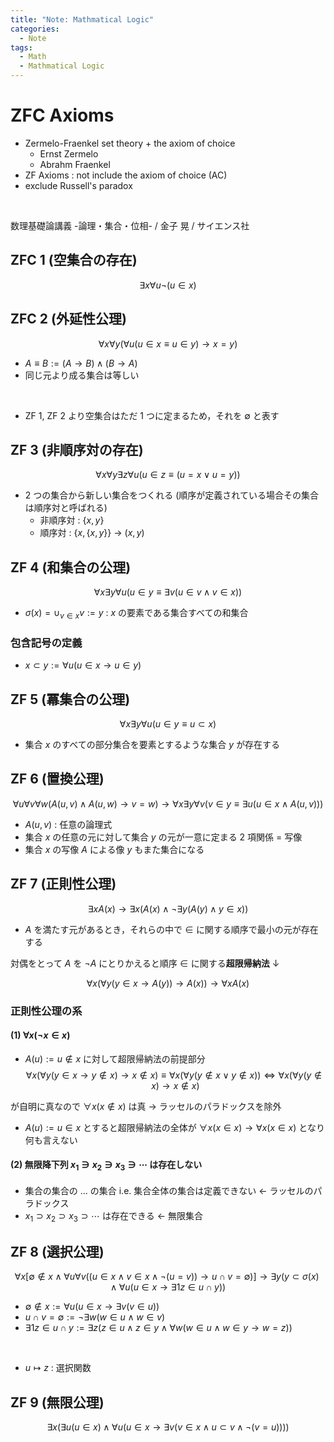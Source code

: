 ```yaml
---
title: "Note: Mathmatical Logic"
categories:
  - Note
tags:
  - Math
  - Mathmatical Logic
---
```



# ZFC Axioms

- Zermelo-Fraenkel set theory + the axiom of choice
  - Ernst Zermelo
  - Abrahm Fraenkel
- ZF Axioms : not include the axiom of choice (AC)
- exclude Russell's paradox

<br>

数理基礎論講義 -論理・集合・位相- / 金子 晃 / サイエンス社

## ZFC 1 (空集合の存在)

$$\exists{x} \forall{u} \lnot(u \in x)$$


## ZFC 2 (外延性公理)

$$\forall{x} \forall{y} (\forall{u} (u \in x \equiv u \in y) \to x = y)$$

- $A \equiv B := (A \to B) \land (B \to A)$
- 同じ元より成る集合は等しい

<br>

- ZF 1, ZF 2 より空集合はただ 1 つに定まるため，それを $\emptyset$ と表す


## ZF 3 (非順序対の存在)

$$\forall{x} \forall{y} \exists{z} \forall{u} (u \in z \equiv (u = x \lor u = y))$$

- 2 つの集合から新しい集合をつくれる (順序が定義されている場合その集合は順序対と呼ばれる)
  - 非順序対 : $\{x, y\}$
  - 順序対 : $\{x, \{x, y\}\}$ -> $(x, y)$


## ZF 4 (和集合の公理)

$$\forall{x} \exists{y} \forall{u} (u \in y \equiv \exists{v} (u \in v \land v \in x))$$

- $\sigma(x) = \cup_{v \in x} v := y$ : $x$ の要素である集合すべての和集合


### 包含記号の定義

- $x \subset y := \forall{u} (u \in x \to u \in y)$


## ZF 5 (冪集合の公理)

$$\forall {x} \exists{y} \forall{u} (u \in y \equiv u \subset x)$$

- 集合 $x$ のすべての部分集合を要素とするような集合 $y$ が存在する


## ZF 6 (置換公理)

$$\forall{u} \forall{v} \forall{w} (A(u, v) \land A(u, w) \to v = w) \to \forall{x} \exists{y} \forall{v} (v \in y \equiv \exists{u} (u \in x \land A(u, v)))$$

- $A(u, v)$ : 任意の論理式
- 集合 $x$ の任意の元に対して集合 $y$ の元が一意に定まる 2 項関係 = 写像
- 集合 $x$ の写像 $A$ による像 $y$ もまた集合になる


## ZF 7 (正則性公理)

$$\exists{x} A(x) \to \exists{x} (A(x) \land \lnot \exists{y} (A(y) \land y \in x))$$

- $A$ を満たす元があるとき，それらの中で $\in$ に関する順序で最小の元が存在する  

対偶をとって $A$ を $\lnot A$ にとりかえると順序 $\in$ に関する**超限帰納法** ↓

$$\forall{x} (\forall{y} (y \in x \to A(y)) \to A(x)) \to \forall{x} A(x)$$


### 正則性公理の系

#### (1) $\forall{x} (\lnot x \in x)$

- $A(u) := u \notin x$ に対して超限帰納法の前提部分   
$$\forall{x}(\forall{y}(y \in x \to y \notin x) \to x \notin x) \equiv \forall{x}(\forall{y}(y \notin x \lor y \notin x)) \Leftrightarrow \forall{x} (\forall{y} (y \notin x) \to x \notin x)$$

が自明に真なので $\forall{x} (x \notin x)$ は真 -> ラッセルのパラドックスを除外

- $A(u) := u \in x$ とすると超限帰納法の全体が $\forall{x} (x \in x) \to \forall{x} (x \in x)$ となり何も言えない


#### (2) 無限降下列 $x_1 \ni x_2 \ni x_3 \ni \cdots$ は存在しない

- 集合の集合の ... の集合 i.e. 集合全体の集合は定義できない <- ラッセルのパラドックス
- $x_1 \supset x_2 \supset x_3 \supset \cdots$ は存在できる <- 無限集合

## ZF 8 (選択公理)

$$\forall{x} [\emptyset \notin x \land \forall{u} \forall{v}((u \in x \land v \in x \land \lnot (u = v)) \to u \cap v = \emptyset)] \to \exists{y} (y \subset \sigma(x) \land \forall{u} (u \in x \to \exists{1} z \in u \cap y))$$

- $\emptyset \notin x := \forall{u} (u \in x \to \exists{v} (v \in u))$
- $u \cap v = \emptyset := \lnot \exists{w} (w \in u \land w \in v)$
- $\exists{1} z \in u \cap y := \exists{z} (z \in u \land z \in y \land \forall{w} (w \in u \land w \in y \to w = z))$

<br>

- $u \mapsto z$ : 選択関数

## ZF 9 (無限公理)

$$\exists{x} (\exists{u} (u \in x) \land \forall{u} (u \in x \to \exists{v} (v \in x \land u \subset v \land \lnot (v = u))))$$

